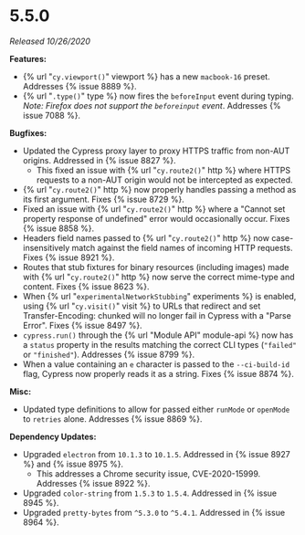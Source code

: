 # 5.5.0

*Released 10/26/2020*

**Features:**

- {% url "`cy.viewport()`" viewport %} has a new `macbook-16` preset. Addresses {% issue 8889 %}.
- {% url "`.type()`" type %} now fires the `beforeInput` event during typing. *Note: Firefox does not support the `beforeinput` event*. Addresses {% issue 7088 %}.

**Bugfixes:**

- Updated the Cypress proxy layer to proxy HTTPS traffic from non-AUT origins. Addressed in {% issue 8827 %}.
  - This fixed an issue with {% url "`cy.route2()`" http %} where HTTPS requests to a non-AUT origin would not be intercepted as expected.
- {% url "`cy.route2()`" http %} now properly handles passing a method as its first argument. Fixes {% issue 8729 %}.
- Fixed an issue with {% url "`cy.route2()`" http %} where a "Cannot set property response of undefined" error would occasionally occur. Fixes {% issue 8858 %}.
- Headers field names passed to {% url "`cy.route2()`" http %} now case-insensitively match against the field names of incoming HTTP requests. Fixes {% issue 8921 %}.
- Routes that stub fixtures for binary resources (including images) made with {% url "`cy.route2()`" http %} now serve the correct mime-type and content. Fixes {% issue 8623 %}.
- When {% url "`experimentalNetworkStubbing`" experiments %} is enabled, using {% url "`cy.visit()`" visit %} to URLs that redirect and set Transfer-Encoding: chunked will no longer fail in Cypress with a "Parse Error". Fixes {% issue 8497 %}.
- `cypress.run()` through the {% url "Module API" module-api %} now has a `status` property in the results matching the correct CLI types (`"failed"` or `"finished"`). Addresses {% issue 8799 %}.
- When a value containing an `e` character is passed to the `--ci-build-id` flag, Cypress now properly reads it as a string. Fixes {% issue 8874 %}.

**Misc:**

- Updated type definitions to allow for passed either `runMode` or `openMode` to `retries` alone. Addresses {% issue 8869 %}.

**Dependency Updates:**

- Upgraded `electron` from `10.1.3` to `10.1.5`. Addressed in {% issue 8927 %} and {% issue 8975 %}.
  - This addresses a Chrome security issue, CVE-2020-15999. Addresses {% issue 8922 %}.
- Upgraded `color-string` from `1.5.3` to `1.5.4`. Addressed in {% issue 8945 %}.
- Upgraded `pretty-bytes` from `^5.3.0` to `^5.4.1`. Addressed in {% issue 8964 %}.

